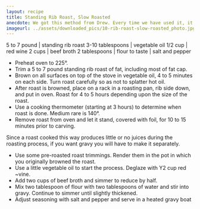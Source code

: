 ```yaml
---
layout: recipe
title: Standing Rib Roast, Slow Roasted
anecdote: We got this method from Drew. Every time we have used it, it has produced a roast that is perfectly cooked to medium rare, has retained all of its juices and looks great. You can cook other roasts using this method as well. You must use a cooking thermometer to make sure the roast is at the proper finished temperature, 140°. I guess all those cooking lessons for Drew were not wasted.
imageurl: ../assets/downloaded_pics/10-rib-roast-slow-roasted_photo.jpg
---
```

<!-- Ingredients -->

5 to 7 pound | standing rib roast
3-10 tablespoons | vegetable oil
1/2 cup | red wine
2 cups | beef broth
2 tablespoons | flour
to taste | salt and pepper

<!-- split -->
<!-- Steps -->
* Preheat oven to 225°.
* Trim a 5 to 7 pound standing rib roast of fat, including most of fat cap.
* Brown on all surfaces on top of the stove in vegetable oil, 4 to 5 minutes on each side. Turn roast carefully so as not to splatter hot oil.
* After roast is browned, place on a rack in a roasting pan, rib side down, and put in oven. Roast for 4 to 5 hours depending upon the size of the roast.
* Use a cooking thermometer (starting at 3 hours) to determine when roast is done. Medium rare is 140°.
* Remove roast from oven and let it stand, covered with foil, for 10 to 15 minutes prior to carving. 

Since a roast cooked this way produces little or no juices during the roasting process, if you want gravy you will have to make it separately.

* Use some pre-roasted roast trimmings. Render them in the pot in which you originally browned the roast.
* Use a little vegetable oil to start the process. Deglaze with Y2 cup red ~vine.
* Add two cups of beef broth and simmer to reduce by half.
* Mix two tablespoon of flour with two tablespoons of water and stir into gravy. Continue to simmer until slightly thickened.
* Adjust seasoning with salt and pepper and serve in a heated gravy boat 
